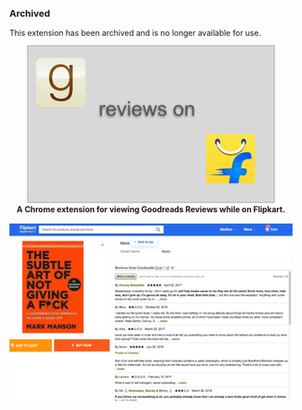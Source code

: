 ### Archived

This extension has been archived and is no longer available for use.

<div align="center">
    <img src="/media/goodreads-flipkart.png" width="440px"</img><br />
    <b>A Chrome extension for viewing Goodreads Reviews while on Flipkart.</b><br /><br />
    <img src="/media/screen1.png" width="1280px"</img><br />
</div>
